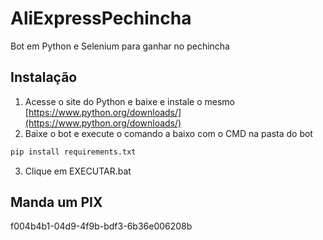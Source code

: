 # AliExpressPechincha
Bot em Python e Selenium para ganhar no pechincha

## Instalação 

1. Acesse o site do Python e baixe e instale o mesmo [https://www.python.org/downloads/](https://www.python.org/downloads/)
2. Baixe o bot e execute o comando a baixo com o CMD na pasta do bot
  ```sh
  pip install requirements.txt
  ```
3. Clique em EXECUTAR.bat

## Manda um PIX
f004b4b1-04d9-4f9b-bdf3-6b36e006208b

